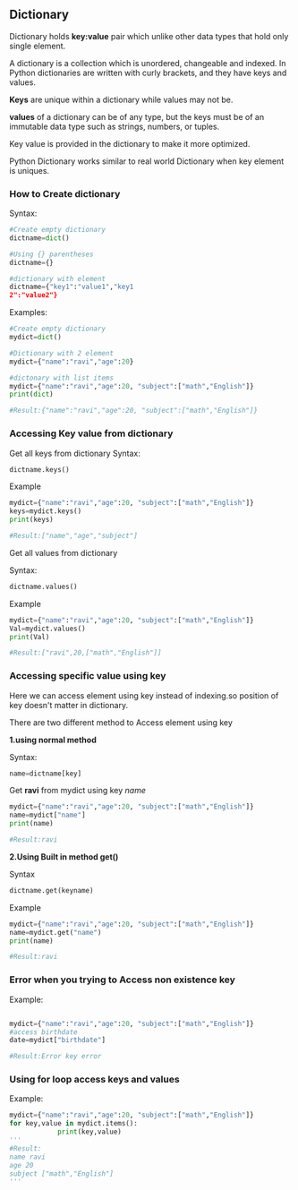 ## Dictionary

Dictionary holds **key:value** pair which unlike other data types that hold only single element.

A dictionary is a collection which is unordered, changeable and indexed. In Python dictionaries are written with curly brackets, and they have keys and values.

**Keys** are unique within a dictionary while values may not be. 

**values** of a dictionary can be of any type, but the keys must be of an immutable data type such as strings, numbers, or tuples.

Key value is provided in the dictionary to make it more optimized. 

Python Dictionary works similar to real world Dictionary when key element is uniques.


### How to Create dictionary

Syntax:
```python
#Create empty dictionary
dictname=dict()

#Using {} parentheses
dictname={}

#dictionary with element 
dictname={"key1":"value1","key1
2":"value2"}
```

Examples:
```python
#Create empty dictionary
mydict=dict()

#Dictionary with 2 element
mydict={"name":"ravi","age":20}

#dictonary with list items
mydict={"name":"ravi","age":20, "subject":["math","English"]}
print(dict)

#Result:{"name":"ravi","age":20, "subject":["math","English"]}
```

### Accessing Key value from dictionary
 Get all keys from dictionary 
Syntax:
```python
dictname.keys()
```

Example
```python
mydict={"name":"ravi","age":20, "subject":["math","English"]}
keys=mydict.keys()
print(keys)

#Result:["name","age","subject"]
```

Get all values from dictionary 

Syntax:
```python
dictname.values()
```

Example
```python
mydict={"name":"ravi","age":20, "subject":["math","English"]}
Val=mydict.values()
print(Val)

#Result:["ravi",20,["math","English"]]
```

### Accessing specific value using key
Here we can access element using key instead of indexing.so position of key doesn't matter in dictionary.

There are two different method to Access element using key

**1.using normal method**

Syntax:
```python
name=dictname[key]
```

Get **ravi** from mydict using key *name*
```python
mydict={"name":"ravi","age":20, "subject":["math","English"]}
name=mydict["name"]
print(name)

#Result:ravi
```
**2.Using Built in method get()**

Syntax
```python
dictname.get(keyname)
```

Example
```python
mydict={"name":"ravi","age":20, "subject":["math","English"]}
name=mydict.get("name")
print(name)

#Result:ravi
```


### Error when you trying to Access non existence key
Example:
```python

mydict={"name":"ravi","age":20, "subject":["math","English"]}
#access birthdate
date=mydict["birthdate"]

#Result:Error key error 
```

### Using for loop access keys and values
Example:
```python
mydict={"name":"ravi","age":20, "subject":["math","English"]}
for key,value in mydict.items():    
            print(key,value)
'''
#Result:
name ravi
age 20
subject ["math","English"]
'''
```
